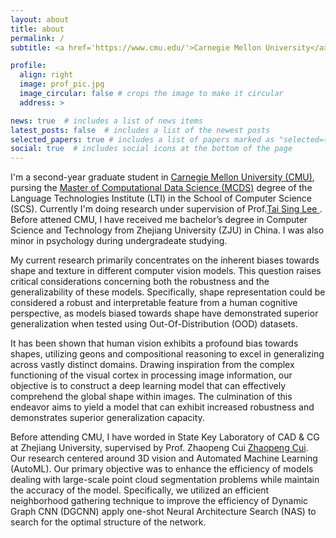 ```yaml
---
layout: about
title: about
permalink: /
subtitle: <a href='https://www.cmu.edu/'>Carnegie Mellon University</a>, School of Computer Science (SCS)

profile:
  align: right
  image: prof_pic.jpg
  image_circular: false # crops the image to make it circular
  address: >

news: true  # includes a list of news items
latest_posts: false  # includes a list of the newest posts
selected_papers: true # includes a list of papers marked as "selected={true}"
social: true  # includes social icons at the bottom of the page
---
```


I'm a second-year graduate student in <a href='https://www.cmu.edu/'>Carnegie Mellon University (CMU)</a>, pursing the <a href="https://mcds.cs.cmu.edu/">Master of Computational Data Science (MCDS)</a> degree of the Language Technologies Institute (LTI) in the School of Computer Science (SCS). Currently I'm doing research under supervision of Prof.<a href='https://www.cnbc.cmu.edu/~tai/'>Tai Sing Lee </a>. Before attened CMU, I have received me bachelor’s degree in Computer Science and Technology from Zhejiang University (ZJU) in China. I was also minor in psychology during undergradeate studying.

My current research primarily concentrates on the inherent biases towards shape and texture in different computer vision models. This question raises critical considerations concerning both the robustness and the generalizability of these models. Specifically, shape representation could be considered a robust and interpretable feature from a human cognitive perspective, as models biased towards shape have demonstrated superior generalization when tested using Out-Of-Distribution (OOD) datasets.

It has been shown that human vision exhibits a profound bias towards shapes, utilizing geons and compositional reasoning to excel in generalizing across vastly distinct domains. Drawing inspiration from the complex functioning of the visual cortex in processing image information, our objective is to construct a deep learning model that can effectively comprehend the global shape within images. The culmination of this endeavor aims to yield a model that can exhibit increased robustness and demonstrates superior generalization capacity.

Before attending CMU, I have worded in State Key Laboratory of CAD & CG at Zhejiang University, supervised by Prof. Zhaopeng Cui <a href='https://zhpcui.github.io/'>Zhaopeng Cui</a>. Our research centered around 3D vision and Automated Machine Learning (AutoML). Our primary objective was to enhance the efficiency of models dealing with large-scale point cloud segmentation problems while maintain the accuracy of the model. Specifically, we utilized an efficient neighborhood gathering technique to improve the efficiency of Dynamic Graph CNN (DGCNN) apply one-shot Neural Architecture Search (NAS) to search for the optimal structure of the network.


<!-- Write your biography here. Tell the world about yourself. Link to your favorite [subreddit](http://reddit.com). You can put a picture in, too. The code is already in, just name your picture `prof_pic.jpg` and put it in the `img/` folder.

Put your address / P.O. box / other info right below your picture. You can also disable any of these elements by editing `profile` property of the YAML header of your `_pages/about.md`. Edit `_bibliography/papers.bib` and Jekyll will render your [publications page](/al-folio/publications/) automatically.

Link to your social media connections, too. This theme is set up to use [Font Awesome icons](http://fortawesome.github.io/Font-Awesome/) and [Academicons](https://jpswalsh.github.io/academicons/), like the ones below. Add your Facebook, Twitter, LinkedIn, Google Scholar, or just disable all of them. -->
